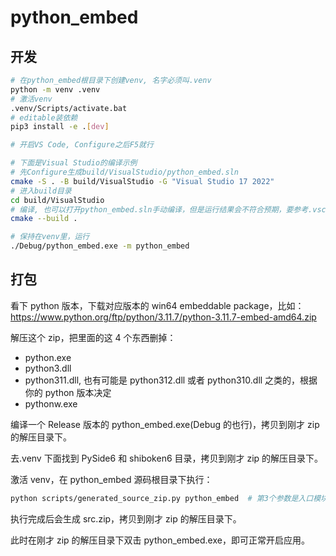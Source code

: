 # python_embed

## 开发

```bash
# 在python_embed根目录下创建venv, 名字必须叫.venv
python -m venv .venv
# 激活venv
.venv/Scripts/activate.bat
# editable装依赖
pip3 install -e .[dev]

# 开启VS Code, Configure之后F5就行

# 下面是Visual Studio的编译示例
# 先Configure生成build/VisualStudio/python_embed.sln
cmake -S . -B build/VisualStudio -G "Visual Studio 17 2022"
# 进入build目录
cd build/VisualStudio
# 编译, 也可以打开python_embed.sln手动编译，但是运行结果会不符合预期，要参考.vscode/launch.json配下运行命令和环境变量
cmake --build .

# 保持在venv里，运行
./Debug/python_embed.exe -m python_embed
```

## 打包

看下 python 版本，下载对应版本的 win64 embeddable package，比如：https://www.python.org/ftp/python/3.11.7/python-3.11.7-embed-amd64.zip

解压这个 zip，把里面的这 4 个东西删掉：

- python.exe
- python3.dll
- python311.dll, 也有可能是 python312.dll 或者 python310.dll 之类的，根据你的 python 版本决定
- pythonw.exe

编译一个 Release 版本的 python_embed.exe(Debug 的也行)，拷贝到刚才 zip 的解压目录下。

去.venv 下面找到 PySide6 和 shiboken6 目录，拷贝到刚才 zip 的解压目录下。

激活 venv，在 python_embed 源码根目录下执行：

```bash
python scripts/generated_source_zip.py python_embed  # 第3个参数是入口模块
```

执行完成后会生成 src.zip，拷贝到刚才 zip 的解压目录下。

此时在刚才 zip 的解压目录下双击 python_embed.exe，即可正常开启应用。

